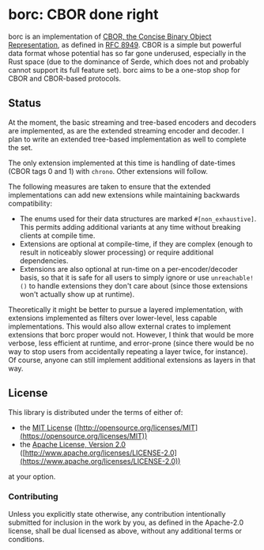 # borc: CBOR done right

borc is an implementation of [CBOR, the Concise Binary Object Representation](https://cbor.io), as defined in [RFC 8949](https://www.rfc-editor.org/rfc/rfc8949.html). CBOR is a simple but powerful data format whose potential has so far gone underused, especially in the Rust space (due to the dominance of Serde, which does not and probably cannot support its full feature set). borc aims to be a one-stop shop for CBOR and CBOR-based protocols.

## Status

At the moment, the basic streaming and tree-based encoders and decoders are implemented, as are the extended streaming encoder and decoder. I plan to write an extended tree-based implementation as well to complete the set.

The only extension implemented at this time is handling of date-times (CBOR tags 0 and 1) with `chrono`. Other extensions will follow.

The following measures are taken to ensure that the extended implementations can add new extensions while maintaining backwards compatibility:

- The enums used for their data structures are marked `#[non_exhaustive]`. This permits adding additional variants at any time without breaking clients at compile time.
- Extensions are optional at compile-time, if they are complex (enough to result in noticeably slower processing) or require additional dependencies.
- Extensions are also optional at run-time on a per-encoder/decoder basis, so that it is safe for all users to simply ignore or use `unreachable!()` to handle extensions they don't care about (since those extensions won't actually show up at runtime).

Theoretically it might be better to pursue a layered implementation, with extensions implemented as filters over lower-level, less capable implementations. This would also allow external crates to implement extensions that borc proper would not. However, I think that would be more verbose, less efficient at runtime, and error-prone (since there would be no way to stop users from accidentally repeating a layer twice, for instance). Of course, anyone can still implement additional extensions as layers in that way.

## License

This library is distributed under the terms of either of:

- the [MIT License](LICENSES/MIT.txt) ([http://opensource.org/licenses/MIT](https://opensource.org/licenses/MIT))
- the [Apache License, Version 2.0](LICENSES/Apache-2.0.txt) ([http://www.apache.org/licenses/LICENSE-2.0](https://www.apache.org/licenses/LICENSE-2.0))

at your option.

### Contributing

Unless you explicitly state otherwise, any contribution intentionally submitted for inclusion in the work by you, as defined in the Apache-2.0 license, shall be dual licensed as above, without any additional terms or conditions.
